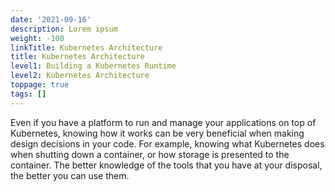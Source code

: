 ```yaml
---
date: '2021-09-16'
description: Lorem ipsum
weight: -100
linkTitle: Kubernetes Architecture
title: Kubernetes Architecture
level1: Building a Kubernetes Runtime
level2: Kubernetes Architecture
toppage: true
tags: []
---
```


Even if you have a platform to run and manage your applications on top of Kubernetes, knowing how it works can be very beneficial when making design decisions in your code. For example, knowing what Kubernetes does when shutting down a container, or how storage is presented to the container. The better knowledge of the tools that you have at your disposal, the better you can use them.